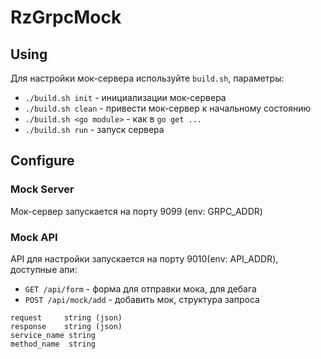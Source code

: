 # RzGrpcMock

## Using
Для настройки мок-сервера используйте `build.sh`, параметры:
 * `./build.sh init` - инициализации мок-сервера
 * `./build.sh clean` - привести мок-сервер к начальному состоянию
 * `./build.sh <go module>` - как в `go get ...`
 * `./build.sh run` - запуск сервера

## Configure

### Mock Server
Мок-сервер запускается на порту 9099 (env: GRPC_ADDR)

### Mock API

API для настройки запускается на порту 9010(env: API_ADDR), доступные апи:
 * `GET /api/form` - форма для отправки мока, для дебага
 * `POST /api/mock/add` - добавить мок, структура запроса
```
request     string (json)
response    string (json)
service_name string
method_name  string
```